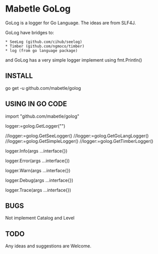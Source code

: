 Mabetle GoLog
=============

GoLog is a logger for Go Language. The ideas are from SLF4J.

GoLog have bridges to:

	* SeeLog (github.com/cihub/seelog)
	* Timber (github.com/ngmoco/timber)
	* log (from go language package)

and GoLog has a very simple logger implement using fmt.Println()


INSTALL
------

go get -u github.com/mabetle/golog


USING IN GO CODE
----------------
import "github.com/mabetle/golog"

logger:=golog.GetLogger("")

//logger:=golog.GetSeeLogger()
//logger:=golog.GetGoLangLogger()
//logger:=golog.GetSimpleLogger()
//logger:=golog.GetTimberLogger()

logger.Info(args ...interface{})

logger.Error(args ...interface{})

logger.Warn(args ...interface{})

logger.Debug(args ...interface{})

logger.Trace(args ...interface{})


BUGS
----
Not implement Catalog and Level 

TODO
----
Any ideas and suggestions are Welcome.


